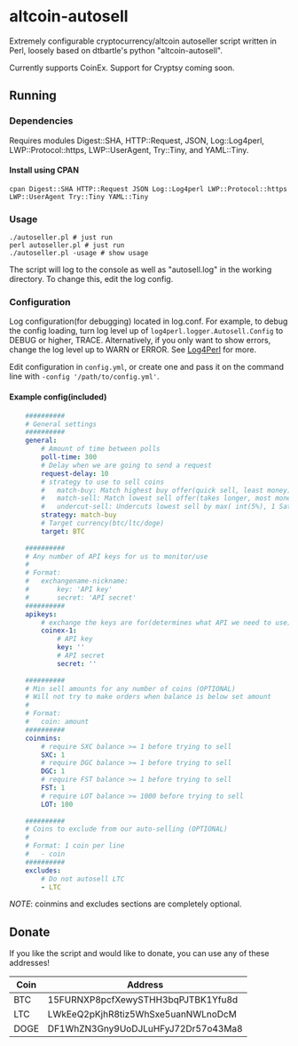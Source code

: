 altcoin-autosell
================

Extremely configurable cryptocurrency/altcoin autoseller script written in Perl, loosely based on dtbartle's python "altcoin-autosell".

Currently supports CoinEx. Support for Cryptsy coming soon.

Running
-------

### Dependencies
Requires modules Digest::SHA, HTTP::Request, JSON, Log::Log4perl, LWP::Protocol::https, LWP::UserAgent, Try::Tiny, and YAML::Tiny.

#### Install using CPAN
```shell
cpan Digest::SHA HTTP::Request JSON Log::Log4perl LWP::Protocol::https LWP::UserAgent Try::Tiny YAML::Tiny
```

### Usage
```shell
./autoseller.pl # just run
perl autoseller.pl # just run
./autoseller.pl -usage # show usage
```

The script will log to the console as well as "autosell.log" in the working directory. To change this, edit the log config.

### Configuration
Log configuration(for debugging) located in log.conf. For example, to debug the config loading, turn log level up of `log4perl.logger.Autosell.Config` to DEBUG or higher, TRACE. Alternatively, if you only want to show errors, change the log level up to WARN or ERROR. See [Log4Perl](http://search.cpan.org/~mschilli/Log-Log4perl-1.42/lib/Log/Log4perl.pm) for more.

Edit configuration in `config.yml`, or create one and pass it on the command line with `-config '/path/to/config.yml'`.

#### Example config(included)
```yaml
    ##########
    # General settings
    ##########
    general:
        # Amount of time between polls
        poll-time: 300
        # Delay when we are going to send a request
        request-delay: 10
        # strategy to use to sell coins
        #   match-buy: Match highest buy offer(quick sell, least money)
        #   match-sell: Match lowest sell offer(takes longer, most money)
        #   undercut-sell: Undercuts lowest sell by max( int(5%), 1 Satoshi )
        strategy: match-buy
        # Target currency(btc/ltc/doge)
        target: BTC
    
    ##########
    # Any number of API keys for us to monitor/use
    # 
    # Format:
    #   exchangename-nickname:
    #       key: 'API key'
    #       secret: 'API secret'
    ##########
    apikeys:
        # exchange the keys are for(determines what API we need to use)
        coinex-1:
            # API key
            key: ''
            # API secret
            secret: ''
    
    ##########
    # Min sell amounts for any number of coins (OPTIONAL)
    # Will not try to make orders when balance is below set amount
    # 
    # Format:
    #   coin: amount
    ##########
    coinmins:
        # require SXC balance >= 1 before trying to sell
        SXC: 1
        # require DGC balance >= 1 before trying to sell
        DGC: 1
        # require FST balance >= 1 before trying to sell
        FST: 1
        # require LOT balance >= 1000 before trying to sell
        LOT: 100
    
    ##########
    # Coins to exclude from our auto-selling (OPTIONAL)
    #
    # Format: 1 coin per line
    #   - coin
    ##########
    excludes:
        # Do not autosell LTC
        - LTC
```
*NOTE*: coinmins and excludes sections are completely optional.

Donate
------
If you like the script and would like to donate, you can use any of these addresses!

| Coin | Address                            |
| ---- | ---------------------------------- |
| BTC  | 15FURNXP8pcfXewySTHH3bqPJTBK1Yfu8d |
| LTC  | LWkEeQ2pKjhR8tiz5WhSxe5uanNWLnoDcM |
| DOGE | DF1WhZN3Gny9UoDJLuHFyJ72Dr57o43Ma8 |
